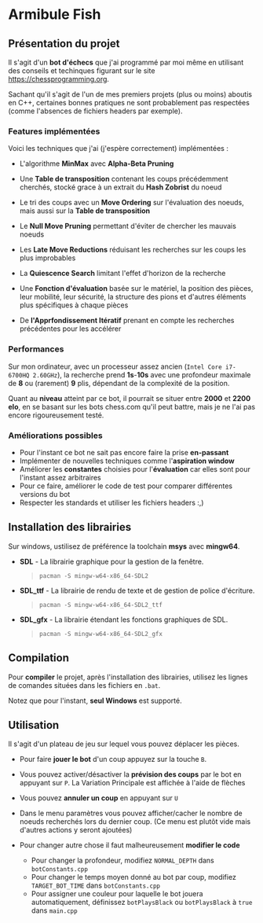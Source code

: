 # Armibule Fish

## Présentation du projet

Il s'agit d'un **bot d'échecs** que j'ai programmé par moi même en utilisant des conseils et techinques figurant sur le site https://chessprogramming.org. 

Sachant qu'il s'agit de l'un de mes premiers projets (plus ou moins) aboutis en C++, certaines bonnes pratiques ne sont probablement pas respectées (comme l'absences de fichiers headers par exemple).

### Features implémentées

Voici les techniques que j'ai (j'espère correctement) implémentées :

 - L'algorithme **MinMax** avec **Alpha-Beta Pruning**

 - Une **Table de transposition** contenant les coups précédemment cherchés, stocké grace à un extrait du **Hash Zobrist** du noeud

 - Le tri des coups avec un **Move Ordering** sur l'évaluation des noeuds, mais aussi sur la **Table de transposition**

 - Le **Null Move Pruning** permettant d'éviter de chercher les mauvais noeuds

 - Les **Late Move Reductions** réduisant les recherches sur les coups les plus improbables

 - La **Quiescence Search** limitant l'effet d'horizon de la recherche

 - Une **Fonction d'évaluation** basée sur le matériel, la position des pièces, leur mobilité, leur sécurité, la structure des pions et d'autres éléments plus spécifiques à chaque pièces

 - De **l'Apprfondissement Itératif** prenant en compte les recherches précédentes pour les accélérer

### Performances

Sur mon ordinateur, avec un processeur assez ancien (`Intel Core i7-6700HQ 2.60GHz`), la recherche prend **1s**-**10s** avec une profondeur maximale de **8** ou (rarement) **9** plis, dépendant de la complexité de la position. 

Quant au **niveau** atteint par ce bot, il pourrait se situer entre **2000** et **2200 elo**, en se basant sur les bots chess.com qu'il peut battre, mais je ne l'ai pas encore rigoureusement testé.

### Améliorations possibles

 - Pour l'instant ce bot ne sait pas encore faire la prise **en-passant**
 - Implémenter de nouvelles techniques comme l'**aspiration window**
 - Améliorer les **constantes** choisies pour l'**évaluation** car elles sont pour l'instant assez arbitraires
 - Pour ce faire, améliorer le code de test pour comparer différentes versions du bot
 - Respecter les standards et utiliser les fichiers headers :,)

## Installation des librairies

Sur windows, ustilisez de préférence la toolchain **msys** avec **mingw64**.

-  **SDL** -  La librairie graphique pour la gestion de la fenêtre.  
   > `pacman -S mingw-w64-x86_64-SDL2`

- **SDL_ttf** - La librairie de rendu de texte et de gestion de police d'écriture.  
  > `pacman -S mingw-w64-x86_64-SDL2_ttf`

- **SDL_gfx** - La librairie étendant les fonctions graphiques de SDL.  
  > `pacman -S mingw-w64-x86_64-SDL2_gfx`

## Compilation

Pour **compiler** le projet, après l'installation des librairies, utilisez les lignes de comandes situées dans les fichiers en `.bat`.

Notez que pour l'instant, **seul Windows** est supporté.

## Utilisation

Il s'agit d'un plateau de jeu sur lequel vous pouvez déplacer les pièces.

- Pour faire **jouer le bot** d'un coup appuyez sur la touche `B`.

- Vous pouvez activer/désactiver la **prévision des coups** par le bot en appuyant sur `P`. La Variation Principale est affichée à l'aide de flèches

- Vous pouvez **annuler un coup** en appuyant sur `U`

- Dans le menu paramètres vous pouvez afficher/cacher le nombre de noeuds recherchés lors du dernier coup. (Ce menu est plutôt vide mais d'autres actions y seront ajoutées)

- Pour changer autre chose il faut malheureusement **modifier le code**
  - Pour changer la profondeur, modifiez `NORMAL_DEPTH` dans `botConstants.cpp`
  - Pour changer le temps moyen donné au bot par coup, modifiez `TARGET_BOT_TIME` dans `botConstants.cpp`
  - Pour assigner une couleur pour laquelle le bot jouera automatiquement, définissez `botPlaysBlack` ou `botPlaysBlack` à `true` dans `main.cpp`
